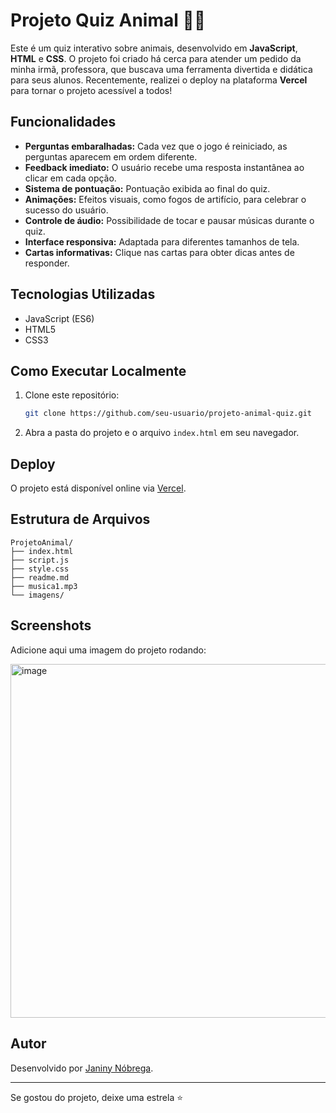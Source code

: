 # Projeto Quiz Animal 🦁🐯

Este é um quiz interativo sobre animais, desenvolvido em **JavaScript**, **HTML** e **CSS**. O projeto foi criado há cerca para atender um pedido da minha irmã, professora, que buscava uma ferramenta divertida e didática para seus alunos. Recentemente, realizei o deploy na plataforma **Vercel** para tornar o projeto acessível a todos!

## Funcionalidades

- **Perguntas embaralhadas:** Cada vez que o jogo é reiniciado, as perguntas aparecem em ordem diferente.
- **Feedback imediato:** O usuário recebe uma resposta instantânea ao clicar em cada opção.
- **Sistema de pontuação:** Pontuação exibida ao final do quiz.
- **Animações:** Efeitos visuais, como fogos de artifício, para celebrar o sucesso do usuário.
- **Controle de áudio:** Possibilidade de tocar e pausar músicas durante o quiz.
- **Interface responsiva:** Adaptada para diferentes tamanhos de tela.
- **Cartas informativas:** Clique nas cartas para obter dicas antes de responder.

## Tecnologias Utilizadas

- JavaScript (ES6)
- HTML5
- CSS3

## Como Executar Localmente

1. Clone este repositório:
   ```bash
   git clone https://github.com/seu-usuario/projeto-animal-quiz.git
   ```
2. Abra a pasta do projeto e o arquivo `index.html` em seu navegador.

## Deploy

O projeto está disponível online via [Vercel](https://animalgame-sage.vercel.app/).

## Estrutura de Arquivos

```
ProjetoAnimal/
├── index.html
├── script.js
├── style.css
├── readme.md
├── musica1.mp3
└── imagens/

```

## Screenshots

Adicione aqui uma imagem do projeto rodando:

<img width="1065" height="566" alt="image" src="https://github.com/user-attachments/assets/24d41ed0-0c17-4d72-8187-3d1679000e54" />


## Autor

Desenvolvido por [Janiny Nóbrega](https://www.linkedin.com/in/janiny-n%C3%B3brega-27506b106/).

---

Se gostou do projeto, deixe uma estrela ⭐
